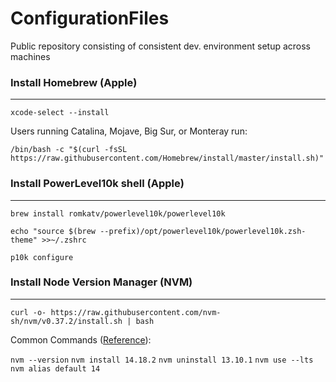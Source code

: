 # ConfigurationFiles
Public repository consisting of consistent dev. environment setup across machines

### Install Homebrew (Apple)
---

`xcode-select --install`

 Users running Catalina, Mojave, Big Sur, or Monteray run:
 
`/bin/bash -c "$(curl -fsSL https://raw.githubusercontent.com/Homebrew/install/master/install.sh)"`

### Install PowerLevel10k shell (Apple)
---

`brew install romkatv/powerlevel10k/powerlevel10k`

`echo "source $(brew --prefix)/opt/powerlevel10k/powerlevel10k.zsh-theme" >>~/.zshrc`

`p10k configure`

### Install Node Version Manager (NVM)
---

`curl -o- https://raw.githubusercontent.com/nvm-sh/nvm/v0.37.2/install.sh | bash`

Common Commands ([Reference](https://www.linode.com/docs/guides/how-to-install-use-node-version-manager-nvm/)):

`nvm --version`
`nvm install 14.18.2`
`nvm uninstall 13.10.1`
`nvm use --lts`
`nvm alias default 14`
